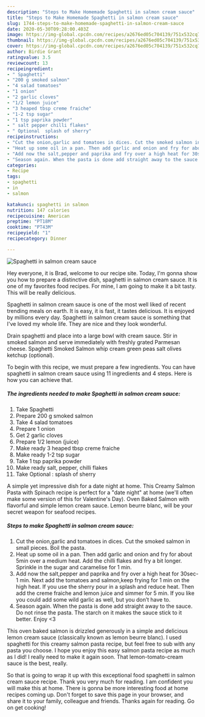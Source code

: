 ```yaml
---
description: "Steps to Make Homemade Spaghetti in salmon cream sauce"
title: "Steps to Make Homemade Spaghetti in salmon cream sauce"
slug: 1744-steps-to-make-homemade-spaghetti-in-salmon-cream-sauce
date: 2020-05-30T09:28:00.403Z
image: https://img-global.cpcdn.com/recipes/a2676ed05c704139/751x532cq70/spaghetti-in-salmon-cream-sauce-recipe-main-photo.jpg
thumbnail: https://img-global.cpcdn.com/recipes/a2676ed05c704139/751x532cq70/spaghetti-in-salmon-cream-sauce-recipe-main-photo.jpg
cover: https://img-global.cpcdn.com/recipes/a2676ed05c704139/751x532cq70/spaghetti-in-salmon-cream-sauce-recipe-main-photo.jpg
author: Birdie Grant
ratingvalue: 3.5
reviewcount: 13
recipeingredient:
- " Spaghetti"
- "200 g smoked salmon"
- "4 salad tomatoes"
- "1 onion"
- "2 garlic cloves"
- "1/2 lemon juice"
- "3 heaped tbsp creme fraiche"
- "1-2 tsp sugar"
- "1 tsp paprika powder"
- " salt pepper chilli flakes"
- " Optional  splash of sherry"
recipeinstructions:
- "Cut the onion,garlic and tomatoes in dices. Cut the smoked salmon in small pieces. Boil the pasta."
- "Heat up some oil in a pan. Then add garlic and onion and fry for about 5min over a medium heat. Add the chilli flakes and fry a bit longer. Sprinkle in the sugar and caramelise for 1 min."
- "Add now the salt,pepper and paprika and fry over a high heat for 30sec-1 min. Next add the tomatoes and salmon,keep frying for 1 min on the high heat. If you use the sherry pour in a splash and reduce heat. Then add the creme fraiche and lemon juice and simmer for 5 min. If you like you could add some wild garlic as well, but you don’t have to."
- "Season again. When the pasta is done add straight away to the sauce. Do not rinse the pasta. The starch on it makes the sauce stick to it better. Enjoy &lt;3"
categories:
- Recipe
tags:
- spaghetti
- in
- salmon

katakunci: spaghetti in salmon 
nutrition: 147 calories
recipecuisine: American
preptime: "PT18M"
cooktime: "PT43M"
recipeyield: "1"
recipecategory: Dinner

---
```



![Spaghetti in salmon cream sauce](https://img-global.cpcdn.com/recipes/a2676ed05c704139/751x532cq70/spaghetti-in-salmon-cream-sauce-recipe-main-photo.jpg)

Hey everyone, it is Brad, welcome to our recipe site. Today, I'm gonna show you how to prepare a distinctive dish, spaghetti in salmon cream sauce. It is one of my favorites food recipes. For mine, I am going to make it a bit tasty. This will be really delicious.

Spaghetti in salmon cream sauce is one of the most well liked of recent trending meals on earth. It is easy, it is fast, it tastes delicious. It is enjoyed by millions every day. Spaghetti in salmon cream sauce is something that I've loved my whole life. They are nice and they look wonderful.

Drain spaghetti and place into a large bowl with cream sauce. Stir in smoked salmon and serve immediately with freshly grated Parmesan cheese. Spaghetti Smoked Salmon whip cream green peas salt olives ketchup (optional).


To begin with this recipe, we must prepare a few ingredients. You can have spaghetti in salmon cream sauce using 11 ingredients and 4 steps. Here is how you can achieve that.

<!--inarticleads1-->

##### The ingredients needed to make Spaghetti in salmon cream sauce:

1. Take  Spaghetti
1. Prepare 200 g smoked salmon
1. Take 4 salad tomatoes
1. Prepare 1 onion
1. Get 2 garlic cloves
1. Prepare 1/2 lemon (juice)
1. Make ready 3 heaped tbsp creme fraiche
1. Make ready 1-2 tsp sugar
1. Take 1 tsp paprika powder
1. Make ready  salt, pepper, chilli flakes
1. Take  Optional : splash of sherry


A simple yet impressive dish for a date night at home. This Creamy Salmon Pasta with Spinach recipe is perfect for a &#34;date night&#34; at home (we&#39;ll often make some version of this for Valentine&#39;s Day). Oven Baked Salmon with flavorful and simple lemon cream sauce. Lemon beurre blanc, will be your secret weapon for seafood recipes. 

<!--inarticleads2-->

##### Steps to make Spaghetti in salmon cream sauce:

1. Cut the onion,garlic and tomatoes in dices. Cut the smoked salmon in small pieces. Boil the pasta.
1. Heat up some oil in a pan. Then add garlic and onion and fry for about 5min over a medium heat. Add the chilli flakes and fry a bit longer. Sprinkle in the sugar and caramelise for 1 min.
1. Add now the salt,pepper and paprika and fry over a high heat for 30sec-1 min. Next add the tomatoes and salmon,keep frying for 1 min on the high heat. If you use the sherry pour in a splash and reduce heat. Then add the creme fraiche and lemon juice and simmer for 5 min. If you like you could add some wild garlic as well, but you don’t have to.
1. Season again. When the pasta is done add straight away to the sauce. Do not rinse the pasta. The starch on it makes the sauce stick to it better. Enjoy &lt;3


This oven baked salmon is drizzled generously in a simple and delicious lemon cream sauce (classically known as lemon beurre blanc). I used spaghetti for this creamy salmon pasta recipe, but feel free to sub with any pasta you choose. I hope you enjoy this easy salmon pasta recipe as much as I did! I really need to make it again soon. That lemon-tomato-cream sauce is the best, really. 

So that is going to wrap it up with this exceptional food spaghetti in salmon cream sauce recipe. Thank you very much for reading. I am confident you will make this at home. There is gonna be more interesting food at home recipes coming up. Don't forget to save this page in your browser, and share it to your family, colleague and friends. Thanks again for reading. Go on get cooking!
